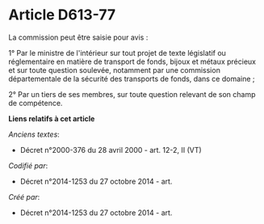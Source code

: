 # Article D613-77

La commission peut être saisie pour avis :

1° Par le ministre de l'intérieur sur tout projet de texte législatif ou réglementaire en matière de transport de fonds,
bijoux et métaux précieux et sur toute question soulevée, notamment par une commission départementale de la sécurité des
transports de fonds, dans ce domaine ;

2° Par un tiers de ses membres, sur toute question relevant de son champ de compétence.

**Liens relatifs à cet article**

_Anciens textes_:

  - Décret n°2000-376 du 28 avril 2000 - art. 12-2, II (VT)

_Codifié par_:

  - Décret n°2014-1253 du 27 octobre 2014 - art.

_Créé par_:

  - Décret n°2014-1253 du 27 octobre 2014 - art.
